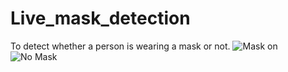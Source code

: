 # Live_mask_detection
To detect whether a person is wearing a mask or not.
![Mask on](https://user-images.githubusercontent.com/78691192/126265954-04bd1a05-03ed-48cf-9e72-34bab9f9101c.jpeg)
![No Mask](https://user-images.githubusercontent.com/78691192/126265963-ba2c71ff-337b-469d-98ed-72db8112a774.jpeg)
